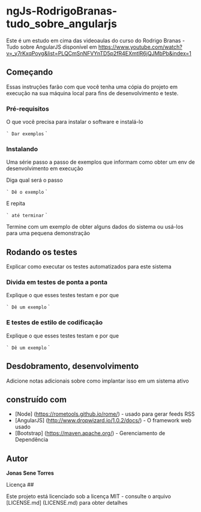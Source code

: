 # ngJs-RodrigoBranas-tudo_sobre_angularjs

Este é um estudo em cima das videoaulas do curso do Rodrigo Branas  - Tudo sobre AngularJS disponível em https://www.youtube.com/watch?v=_y7rKxqPoyg&list=PLQCmSnNFVYnTD5p2fR4EXmtlR6jQJMbPb&index=1

## Começando

Essas instruções farão com que você tenha uma cópia do projeto em execução na sua máquina local para fins de desenvolvimento e teste.

### Pré-requisitos

O que você precisa para instalar o software e instalá-lo

`` `
Dar exemplos
`` `

### Instalando

Uma série passo a passo de exemplos que informam como obter um env de desenvolvimento em execução

Diga qual será o passo

`` `
Dê o exemplo
`` `

E repita

`` `
até terminar
`` `

Termine com um exemplo de obter alguns dados do sistema ou usá-los para uma pequena demonstração

## Rodando os testes

Explicar como executar os testes automatizados para este sistema

### Divida em testes de ponta a ponta

Explique o que esses testes testam e por que

`` `
Dê um exemplo
`` `

### E testes de estilo de codificação

Explique o que esses testes testam e por que

`` `
Dê um exemplo
`` `

## Desdobramento, desenvolvimento

Adicione notas adicionais sobre como implantar isso em um sistema ativo

## construído com

* [Node] (https://rometools.github.io/rome/) - usado para gerar feeds RSS
* [AngularJS] (http://www.dropwizard.io/1.0.2/docs/) - O framework web usado
* [Bootstrap] (https://maven.apache.org/) - Gerenciamento de Dependência


<!--
## Plugins do npm

* [] (http://www.dropwizard.io/1.0.2/docs/) - O framework web usado
* [] (https://maven.apache.org/) - Gerenciamento de Dependência
* [] (https://rometools.github.io/rome/) - usado para gerar feeds RSS
-->

<!--
## Contribuindo

Leia [CONTRIBUTING.md] (https://gist.github.com/PurpleBooth/b24679402957c63ec426) para obter detalhes sobre nosso código de conduta e sobre o processo de envio de solicitações de recebimento para nós.

## Versioning

Nós usamos [SemVer] (http://semver.org/) para controle de versão. Para as versões disponíveis, veja as [tags neste repositório] (https://github.com/your/project/tags).

-->
## Autor

**Jonas Sene Torres**  <!-- - * Trabalho inicial * - [PurpleBooth] (https://github.com/PurpleBooth) -->

<!--
Veja também a lista de [contribuidores] (https://github.com/your/project/contributors) que participaram deste projeto.
-->
Licença ##

Este projeto está licenciado sob a licença MIT - consulte o arquivo [LICENSE.md] (LICENSE.md) para obter detalhes

<!--
## Agradecimentos

* Dica de chapéu para qualquer pessoa cujo código foi usado
* Inspiração
* etc
-->
